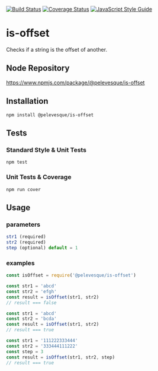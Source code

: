 [![Build Status](https://travis-ci.org/pelevesque/is-offset.svg?branch=master)](https://travis-ci.org/pelevesque/is-offset)
[![Coverage Status](https://coveralls.io/repos/github/pelevesque/is-offset/badge.svg?branch=master)](https://coveralls.io/github/pelevesque/is-offset?branch=master)
[![JavaScript Style Guide](https://img.shields.io/badge/code_style-standard-brightgreen.svg)](https://standardjs.com)

# is-offset

Checks if a string is the offset of another.

## Node Repository

https://www.npmjs.com/package/@pelevesque/is-offset

## Installation

`npm install @pelevesque/is-offset`

## Tests

### Standard Style & Unit Tests

`npm test`

### Unit Tests & Coverage

`npm run cover`

## Usage

### parameters

```js
str1 (required)  
str2 (required)   
step (optional) default = 1
```

### examples

```js
const isOffset = require('@pelevesque/is-offset')
```

```js
const str1 = 'abcd'
const str2 = 'efgh'
const result = isOffset(str1, str2)
// result === false
```

```js
const str1 = 'abcd'
const str2 = 'bcda'
const result = isOffset(str1, str2)
// result === true
```

```js
const str1 = '111222333444'
const str2 = '333444111222'
const step = 3
const result = isOffset(str1, str2, step)
// result === true
```
